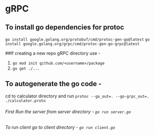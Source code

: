 # gRPC


## To install go dependencies for protoc
`go install google.golang.org/protobuf/cmd/protoc-gen-go@latest`
`go install google.golang.org/grpc/cmd/protoc-gen-go-grpc@latest`

##If creating a new repo gRPC directory use - 
1. `go mod init github.com/<username>/package`
2. `go get ./...`

## To autogenerate the go code - 
cd to calculator directory and run `protoc --go_out=. --go-grpc_out=. ./calculator.proto`


###### First Run the server from server directory - `go run server.go`
###### To run client go to client directory - `go run client.go`
  
